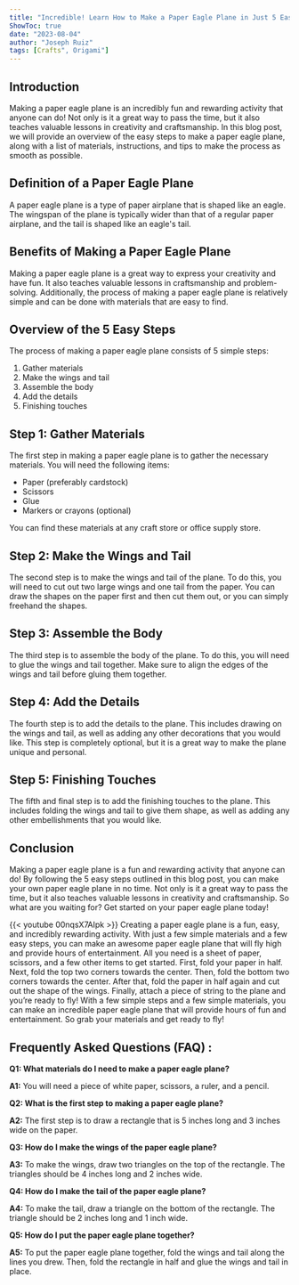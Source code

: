 ```yaml
---
title: "Incredible! Learn How to Make a Paper Eagle Plane in Just 5 Easy Steps!"
ShowToc: true 
date: "2023-08-04"
author: "Joseph Ruiz" 
tags: [Crafts", Origami"]
---
```

## Introduction

Making a paper eagle plane is an incredibly fun and rewarding activity that anyone can do! Not only is it a great way to pass the time, but it also teaches valuable lessons in creativity and craftsmanship. In this blog post, we will provide an overview of the  easy steps to make a paper eagle plane, along with a list of materials, instructions, and tips to make the process as smooth as possible.

## Definition of a Paper Eagle Plane

A paper eagle plane is a type of paper airplane that is shaped like an eagle. The wingspan of the plane is typically wider than that of a regular paper airplane, and the tail is shaped like an eagle's tail.

## Benefits of Making a Paper Eagle Plane

Making a paper eagle plane is a great way to express your creativity and have fun. It also teaches valuable lessons in craftsmanship and problem-solving. Additionally, the process of making a paper eagle plane is relatively simple and can be done with materials that are easy to find.

## Overview of the 5 Easy Steps

The process of making a paper eagle plane consists of 5 simple steps:

1. Gather materials
2. Make the wings and tail
3. Assemble the body
4. Add the details
5. Finishing touches

## Step 1: Gather Materials

The first step in making a paper eagle plane is to gather the necessary materials. You will need the following items:

- Paper (preferably cardstock)
- Scissors
- Glue
- Markers or crayons (optional)

You can find these materials at any craft store or office supply store.

## Step 2: Make the Wings and Tail

The second step is to make the wings and tail of the plane. To do this, you will need to cut out two large wings and one tail from the paper. You can draw the shapes on the paper first and then cut them out, or you can simply freehand the shapes.

## Step 3: Assemble the Body

The third step is to assemble the body of the plane. To do this, you will need to glue the wings and tail together. Make sure to align the edges of the wings and tail before gluing them together.

## Step 4: Add the Details

The fourth step is to add the details to the plane. This includes drawing on the wings and tail, as well as adding any other decorations that you would like. This step is completely optional, but it is a great way to make the plane unique and personal.

## Step 5: Finishing Touches

The fifth and final step is to add the finishing touches to the plane. This includes folding the wings and tail to give them shape, as well as adding any other embellishments that you would like.

## Conclusion

Making a paper eagle plane is a fun and rewarding activity that anyone can do! By following the 5 easy steps outlined in this blog post, you can make your own paper eagle plane in no time. Not only is it a great way to pass the time, but it also teaches valuable lessons in creativity and craftsmanship. So what are you waiting for? Get started on your paper eagle plane today!

{{< youtube 00nqsX7AIpk >}} 
Creating a paper eagle plane is a fun, easy, and incredibly rewarding activity. With just a few simple materials and a few easy steps, you can make an awesome paper eagle plane that will fly high and provide hours of entertainment. All you need is a sheet of paper, scissors, and a few other items to get started. First, fold your paper in half. Next, fold the top two corners towards the center. Then, fold the bottom two corners towards the center. After that, fold the paper in half again and cut out the shape of the wings. Finally, attach a piece of string to the plane and you’re ready to fly! With a few simple steps and a few simple materials, you can make an incredible paper eagle plane that will provide hours of fun and entertainment. So grab your materials and get ready to fly!

## Frequently Asked Questions (FAQ) :
**Q1: What materials do I need to make a paper eagle plane?**

**A1:** You will need a piece of white paper, scissors, a ruler, and a pencil.

**Q2: What is the first step to making a paper eagle plane?**

**A2:** The first step is to draw a rectangle that is 5 inches long and 3 inches wide on the paper.

**Q3: How do I make the wings of the paper eagle plane?**

**A3:** To make the wings, draw two triangles on the top of the rectangle. The triangles should be 4 inches long and 2 inches wide.

**Q4: How do I make the tail of the paper eagle plane?**

**A4:** To make the tail, draw a triangle on the bottom of the rectangle. The triangle should be 2 inches long and 1 inch wide.

**Q5: How do I put the paper eagle plane together?**

**A5:** To put the paper eagle plane together, fold the wings and tail along the lines you drew. Then, fold the rectangle in half and glue the wings and tail in place.





